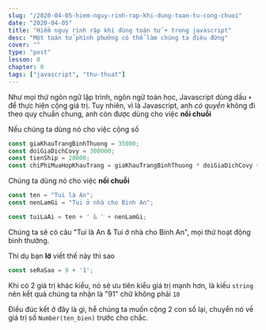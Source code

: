 ```yaml
---
slug: "/2020-04-05-hiem-nguy-rinh-rap-khi-dung-toan-tu-cong-chuoi"
date: "2020-04-05"
title: "Hiểm nguy rình rập khi dùng toán tử + trong javascript"
desc: "Một toán tử phình phường có thể làm chúng ta điêu đứng"
cover: ""
type: "post"
lesson: 0
chapter: 0
tags: ["javascript", "thu-thuat"]
---
```


Như mọi thứ ngôn ngữ lập trình, ngôn ngữ toán học, Javascript dùng dấu `+` để thực hiện cộng giá trị. Tuy nhiên, vì là Javascript, anh *có quyền* không đi theo quy chuẩn chung, anh còn được dùng cho việc **nối chuỗi**

Nếu chúng ta dùng nó cho việc cộng số

```js
const giaKhauTrangBinhThuong = 35000;
const doiGiaDichCovy = 300000;
const tienShip = 20000;
const chiPhiMuaHopKhauTrang = giaKhauTrangBinhThuong * doiGiaDichCovy + tienShip;
```

Chúng ta dùng nó cho việc **nối chuỗi**

```js
const ten = "Tui là An";
const nenLamGi = "Tui ở nhà cho Bình An";

const tuiLaAi = ten + ' & ' + nenLamGi;
```

Chúng ta sẽ có câu "Tui là An & Tui ở nhà cho Bình An", mọi thứ hoạt động bình thường.

Thí dụ bạn **lỡ** viết thế này thì sao

```js
const seRaSao = 9 + '1';
```

Khi có 2 giá trị khác kiểu, nó sẽ ưu tiên kiểu giá trị mạnh hơn, là kiếu `string` nên kết quả chúng ta nhận là "91" chữ không phải `10`

Điều đúc kết ở đây là gì, hễ chúng ta muốn cộng 2 con số lại, chuyển nó về giá trị số `Number(ten_bien)` trước cho chắc.


